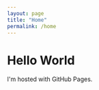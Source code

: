 ```yaml
---
layout: page
title: "Home"
permalink: /home
---
```

<html>
<body>
<h1>Hello World</h1>
<p>I'm hosted with GitHub Pages.</p>
</body>
</html>
